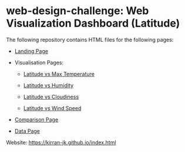 # web-design-challenge: Web Visualization Dashboard (Latitude)

The following repository contains HTML files for the following pages:

 * [Landing Page](index.html)

 * Visualisation Pages:

    * [Latitude vs Max Temperature](visualisations/max_temp.html)

    * [Latitude vs Humidity](visualisations/humidity.html)

    * [Latitude vs Cloudiness](visualisations/cloudiness.html)

    * [Latitude vs Wind Speed](visualisations/wind_speed.html)

 * [Comparison Page](visualisations/comparisons.html)

 * [Data Page](visualisations/data.html)

Website: https://kirran-jk.github.io/index.html